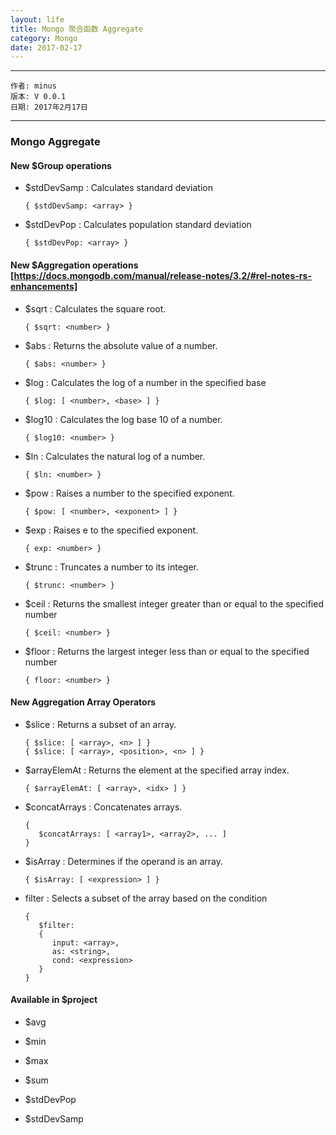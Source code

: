 ```yaml
---
layout: life
title: Mongo 聚合函数 Aggregate
category: Mongo
date: 2017-02-17
---
```


******

	作者: minus
	版本: V 0.0.1
	日期: 2017年2月17日

<!-- more -->

*******

### Mongo Aggregate

#### New $Group operations

* $stdDevSamp : Calculates standard deviation
    ```
    { $stdDevSamp: <array> }
    ```
    
* $stdDevPop : Calculates population standard deviation
    ```
    { $stdDevPop: <array> }
    ```

#### New $Aggregation operations [https://docs.mongodb.com/manual/release-notes/3.2/#rel-notes-rs-enhancements]

* $sqrt : Calculates the square root.
    ```
    { $sqrt: <number> }
    ```
    
* $abs : Returns the absolute value of a number.
    ```
    { $abs: <number> }
    ```
    
* $log : Calculates the log of a number in the specified base
    ```
    { $log: [ <number>, <base> ] }
    ```
    
* $log10 : Calculates the log base 10 of a number.
    ```
    { $log10: <number> }
    ```
    
* $ln : Calculates the natural log of a number.
    ```
    { $ln: <number> }
    ```

* $pow : Raises a number to the specified exponent.
    ```
    { $pow: [ <number>, <exponent> ] }
    ```
    
* $exp : Raises e to the specified exponent.
   ```
   { exp: <number> }
   ```
   
* $trunc : Truncates a number to its integer.
    ```
    { $trunc: <number> }
    ```
    
* $ceil : Returns the smallest integer greater than or equal to the specified number
    ```
    { $ceil: <number> }
    ```
    
* $floor : Returns the largest integer less than or equal to the specified number
    ```
    { floor: <number> }
    ```

#### New Aggregation Array Operators

* $slice : Returns a subset of an array.
    ```
    { $slice: [ <array>, <n> ] }
    { $slice: [ <array>, <position>, <n> ] }
    ```
    
* $arrayElemAt : Returns the element at the specified array index.
    ```
    { $arrayElemAt: [ <array>, <idx> ] }
    ```
    
* $concatArrays : Concatenates arrays.
    ```
    {
       $concatArrays: [ <array1>, <array2>, ... ]
    }
    ```
    
* $isArray : Determines if the operand is an array.
    ```
    { $isArray: [ <expression> ] }
    ```
    
* filter : Selects a subset of the array based on the condition
    ```
    {
       $filter:
       {
          input: <array>,
          as: <string>,
          cond: <expression>
       }
    }
    ```
    
#### Available in $project

* $avg

* $min

* $max

* $sum

* $stdDevPop

* $stdDevSamp
